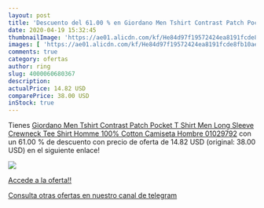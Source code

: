 ```yaml
---
layout: post
title: 'Descuento del 61.00 % en Giordano Men Tshirt Contrast Patch Pocke'
date: 2020-04-19 15:32:45
thumbnailImage: 'https://ae01.alicdn.com/kf/He84d97f19572424ea8191fcde8fb10aeg/Giordano-Men-Tshirt-Contrast-Patch-Pocket-T-Shirt-Men-Long-Sleeve-Crewneck-Tee-Shirt-Homme-100.jpg_350x350._SL200_.jpg'
images: [ 'https://ae01.alicdn.com/kf/He84d97f19572424ea8191fcde8fb10aeg/Giordano-Men-Tshirt-Contrast-Patch-Pocket-T-Shirt-Men-Long-Sleeve-Crewneck-Tee-Shirt-Homme-100.jpg_350x350._SL200_.jpg' ]
comments: true
category: ofertas
author: ring
slug: 4000060680367
description:
actualPrice: 14.82 USD
comparePrice: 38.00 USD
inStock: true
---
```


Tienes [Giordano Men Tshirt Contrast Patch Pocket T Shirt Men Long Sleeve Crewneck Tee Shirt Homme 100% Cotton Camiseta Hombre 01029792](https://www.amazon.com/dp/4000060680367/?tag=redken08-20) con un 61.00 % de descuento con precio de oferta de 14.82 USD (original: 38.00 USD) en el siguiente enlace!

[![](https://ae01.alicdn.com/kf/He84d97f19572424ea8191fcde8fb10aeg/Giordano-Men-Tshirt-Contrast-Patch-Pocket-T-Shirt-Men-Long-Sleeve-Crewneck-Tee-Shirt-Homme-100.jpg_350x350._SL200_.jpg)](https://www.amazon.com/dp/4000060680367/?tag=redken08-20)

[Accede a la oferta!!](https://www.amazon.com/dp/4000060680367/?tag=redken08-20)

[Consulta otras ofertas en nuestro canal de telegram](https://t.me/s/ofertas25)
